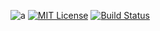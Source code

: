 ![a](https://my.mixtape.moe/ptfrqd.png)
[![MIT License](https://img.shields.io/badge/license-MIT-blue.svg?maxAge=31622400)](https://opensource.org/licenses/MIT) [![Build Status](https://travis-ci.org/DaDamDev/Server.svg?branch=master)](https://travis-ci.org/DaDamDev/Server)
